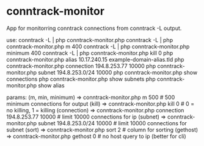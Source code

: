 conntrack-monitor
=================

App for monitorring conntrack connections from conntrack -L output.

use:
conntrack -L | php conntrack-monitor.php
conntrack -L | php conntrack-monitor.php m 400
conntrack -L | php conntrack-monitor.php minimum 400
conntrack -L | php conntrack-monitor.php kill 0
php conntrack-monitor.php alias 10.17.240.15 example-domain-alias.tld
php conntrack-monitor.php connection 194.8.253.77 10000
php conntrack-monitor.php subnet 194.8.253.0/24 10000
php conntrack-monitor.php show connections
php conntrack-monitor.php show subnets
php conntrack-monitor.php show alias

params:
(m, min, minimum) => conntrack-monitor.php m 500			# 500 minimum connections for output
(kill) => conntrack-monitor.php kill 0 					# 0 = no killing, 1 = killing
(connection) => conntrack-monitor.php connection 194.8.253.77 10000	# limit 10000 connections for ip
(subnet) => conntrack-monitor.php subnet 194.8.253.0/24 10000		# limit 10000 connections for subnet
(sort) => conntrack-monitor.php sort 2					# column for sorting
(gethost) => conntrack-monitor.php gethost 0				# no host query to ip (better for cli)
